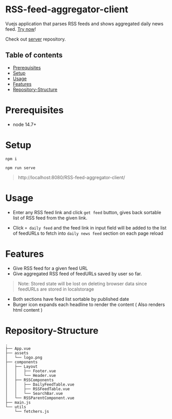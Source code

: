 # RSS-feed-aggregator-client
Vuejs application that parses RSS feeds and shows aggregated daily news feed. [Try now](https://anaswaratrajan.github.io/RSS-feed-aggregator-client/)!


Check out [server](https://github.com/anaswaratrajan/RSS-feed-aggregator-server) repository.

## Table of contents

- [Prerequisites](#prerequisites)
- [Setup](#Setup)
- [Usage](#Usage)
- [Features](#Features)
- [Repository-Structure](#Repository-Structure )

# Prerequisites

* node 14.7+

# Setup

```
npm i

npm run serve
```

> http://localhost:8080/RSS-feed-aggregator-client/

# Usage 

* Enter any RSS feed link and click `get feed`  button, gives back sortable list of RSS feed from the given link.

* Click `+ daily feed` and the feed link in input field will be added to the list of feedURLs to fetch into `daily news feed` section on each page reload

# Features

* Give RSS feed for a given feed URL
* Give aggregated RSS feed of feedURLs saved by user so far. 
> Note: Stored state will be lost on deleting browser data since feedURLs are stored in localstorage
* Both sections have feed list sortable by published date
* Burger icon expands each headline to render the content ( Also renders html content )

# Repository-Structure 

```
.
├── App.vue
├── assets
│   └── logo.png
├── components
│   ├── Layout
│   │   ├── Footer.vue
│   │   └── Header.vue
│   ├── RSSComponents
│   │   ├── DailyFeedTable.vue
│   │   ├── RSSFeedTable.vue
│   │   └── SearchBar.vue
│   └── RSSParentComponent.vue
├── main.js
└── utils
    └── fetchers.js
```
